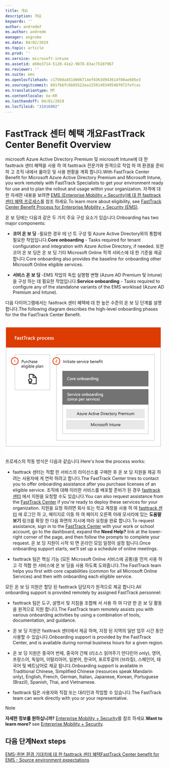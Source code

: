 ```yaml
---
title: 개요
description: 개요
keywords: ''
author: andredm7
ms.author: andredm
manager: angrobe
ms.date: 04/02/2019
ms.topic: article
ms.prod: ''
ms.service: microsoft-intune
ms.assetid: e60e3714-5120-41e2-9878-83ac75107967
ms.reviewer: ''
ms.suite: ems
ms.openlocfilehash: c1750da451d0d6714ef8363d943614f80ae685e3
ms.sourcegitcommit: 8d1fbbfc6b05522ea1259149349548f072fefcac
ms.translationtype: MT
ms.contentlocale: ko-KR
ms.lasthandoff: 04/01/2019
ms.locfileid: "31016902"
---
```

# <a name="fasttrack-center-benefit-overview"></a><span data-ttu-id="d6435-103">FastTrack 센터 혜택 개요</span><span class="sxs-lookup"><span data-stu-id="d6435-103">FastTrack Center Benefit Overview</span></span>

<span data-ttu-id="d6435-104">microsoft Azure Active Directory Premium 및 microsoft Intune에 대 한 fasttrack 센터 혜택을 사용 하 여 fasttrack 전문가와 원격으로 작업 하 여 환경을 준비 하 고 조직 내에서 롤아웃 및 사용 현황을 계획 합니다.</span><span class="sxs-lookup"><span data-stu-id="d6435-104">With FastTrack Center Benefit for Microsoft Azure Active Directory Premium and Microsoft Intune, you work remotely with FastTrack Specialists to get your environment ready for use and to plan the rollout and usage within your organization.</span></span> <span data-ttu-id="d6435-105">자격에 대 한 자세한 내용을 보려면 [EMS (Enterprise Mobility + Security)에 대 한 fasttrack 센터 혜택 프로세스](EMS-fasttrack-process.md)를 참조 하세요.</span><span class="sxs-lookup"><span data-stu-id="d6435-105">To learn more about eligibility, see [FastTrack Center Benefit Process for Enterprise Mobility + Security (EMS)](EMS-fasttrack-process.md).</span></span>

<span data-ttu-id="d6435-106">온 보 딩에는 다음과 같은 두 가지 주요 구성 요소가 있습니다.</span><span class="sxs-lookup"><span data-stu-id="d6435-106">Onboarding has two major components:</span></span>

-   <span data-ttu-id="d6435-107">**코어 온 보 딩** -필요한 경우 테 넌 트 구성 및 Azure Active Directory와의 통합에 필요한 작업입니다.</span><span class="sxs-lookup"><span data-stu-id="d6435-107">**Core onboarding** - Tasks required for tenant configuration and integration with Azure Active Directory, if needed.</span></span> <span data-ttu-id="d6435-108">또한 코어 온 보 딩은 온 보 딩 기타 Microsoft Online 적격 서비스에 대 한 기준을 제공 합니다.</span><span class="sxs-lookup"><span data-stu-id="d6435-108">Core onboarding also provides the baseline for onboarding other Microsoft Online eligible services.</span></span>

-   <span data-ttu-id="d6435-109">**서비스 온 보 딩** -EMS 작업의 독립 실행형 변형 (Azure AD Premium 및 Intune)을 구성 하는 데 필요한 작업입니다.</span><span class="sxs-lookup"><span data-stu-id="d6435-109">**Service onboarding** - Tasks required to configure any of the standalone variants of the EMS workload (Azure AD Premium and Intune).</span></span>

<span data-ttu-id="d6435-110">다음 다이어그램에서는 fasttrack 센터 혜택에 대 한 높은 수준의 온 보 딩 단계를 설명 합니다.</span><span class="sxs-lookup"><span data-stu-id="d6435-110">The following diagram describes the high-level onboarding phases for the the FastTrack Center Benefit.</span></span>

![fasttrack 센터 혜택을 사용 하는 높은 수준의 온 보 딩 단계](./media/ft-onboarding-process.png)

<span data-ttu-id="d6435-112">프로세스의 작동 방식은 다음과 같습니다.</span><span class="sxs-lookup"><span data-stu-id="d6435-112">Here's how the process works:</span></span>

- <span data-ttu-id="d6435-113">fasttrack 센터는 적합 한 서비스의 라이선스를 구매한 후 온 보 딩 지원을 제공 하려는 사용자에 게 연락 하려고 합니다.</span><span class="sxs-lookup"><span data-stu-id="d6435-113">The FastTrack Center tries to contact you to offer onboarding assistance after you purchase licenses of an eligible service.</span></span> <span data-ttu-id="d6435-114">조직에 대해 이러한 서비스를 배포할 준비가 된 경우 [fasttrack 센터](https://go.microsoft.com/fwlink/?linkid=780698) 에서 지원을 요청할 수도 있습니다.</span><span class="sxs-lookup"><span data-stu-id="d6435-114">You can also request assistance from the [FastTrack Center](https://go.microsoft.com/fwlink/?linkid=780698) if you're ready to deploy these services for your organization.</span></span> <span data-ttu-id="d6435-115">지원을 요청 하려면 회사 또는 학교 계정을 사용 하 여 [fasttrack 센터](https://go.microsoft.com/fwlink/?linkid=780698) 에 로그인 하 고, 페이지로 이동 하 여 페이지 오른쪽 아래 모서리에 있는 **도움말 보기** 링크를 확장 한 다음 화면의 지시에 따라 요청을 완료 합니다.</span><span class="sxs-lookup"><span data-stu-id="d6435-115">To request assistance, sign in to the [FastTrack Center](https://go.microsoft.com/fwlink/?linkid=780698) with your work or school account, go to the dashboard, expand the **Need Help?** link at the lower-right corner of the page, and then follow the prompts to complete your request.</span></span> <span data-ttu-id="d6435-116">온 보 딩 지원이 시작 되 면 온라인 모임 일정이 설정 됩니다.</span><span class="sxs-lookup"><span data-stu-id="d6435-116">Once onboarding support starts, we’ll set up a schedule of online meetings.</span></span>

-   <span data-ttu-id="d6435-117">fasttrack 팀은 핵심 기능 (모든 Microsoft Online 서비스에 공통)을 먼저 사용 하 고 각 적합 한 서비스에 온 보 딩을 사용 하도록 도와줍니다.</span><span class="sxs-lookup"><span data-stu-id="d6435-117">The FastTrack team helps you first with core capabilities (common for all Microsoft Online Services) and then with onboarding each eligible service.</span></span>

<span data-ttu-id="d6435-118">모든 온 보 딩 지원은 할당 된 fasttrack 담당자가 원격으로 제공 합니다.</span><span class="sxs-lookup"><span data-stu-id="d6435-118">All onboarding support is provided remotely by assigned FastTrack personnel:</span></span>

-   <span data-ttu-id="d6435-119">fasttrack 팀은 도구, 설명서 및 지침을 조합해 서 사용 하 여 다양 한 온 보 딩 활동을 원격으로 지원 합니다.</span><span class="sxs-lookup"><span data-stu-id="d6435-119">The FastTrack team remotely assists you with various onboarding activities by using a combination of tools, documentation, and guidance.</span></span>

-   <span data-ttu-id="d6435-120">온 보 딩 지원은 fasttrack 센터에서 제공 하며, 지정 된 지역의 일반 업무 시간 동안 사용할 수 있습니다.</span><span class="sxs-lookup"><span data-stu-id="d6435-120">Onboarding support is provided by the FastTrack Center, and is available during normal business hours for a given region.</span></span>

-   <span data-ttu-id="d6435-121">온 보 딩 지원은 중국어 번체, 중국어 간체 (리소스 읽어주기 만다린어 only), 영어, 프랑스어, 독일어, 이탈리아어, 일본어, 한국어, 포르투갈어 (브라질), 스페인어, 태국어 및 베트남어로 제공 됩니다.</span><span class="sxs-lookup"><span data-stu-id="d6435-121">Onboarding support is available in Traditional Chinese, Simplified Chinese (resources speak Mandarin only), English, French, German, Italian, Japanese, Korean, Portuguese (Brazil), Spanish, Thai, and Vietnamese.</span></span>

-   <span data-ttu-id="d6435-122">fasttrack 팀은 사용자와 직접 또는 대리인과 작업할 수 있습니다.</span><span class="sxs-lookup"><span data-stu-id="d6435-122">The FastTrack team can work directly with you or your representative.</span></span>

> [!NOTE]
> <span data-ttu-id="d6435-123">**자세한 정보를 원하십니까?** [Enterprise Mobility + Security](https://www.microsoft.com/cloud-platform/enterprise-mobility)를 참조 하세요.</span><span class="sxs-lookup"><span data-stu-id="d6435-123">**Want to learn more?** see [Enterprise Mobility + Security](https://www.microsoft.com/cloud-platform/enterprise-mobility).</span></span>

## <a name="next-steps"></a><span data-ttu-id="d6435-124">다음 단계</span><span class="sxs-lookup"><span data-stu-id="d6435-124">Next steps</span></span>

[<span data-ttu-id="d6435-125">EMS-원본 환경 기대치에 대 한 fasttrack 센터 혜택</span><span class="sxs-lookup"><span data-stu-id="d6435-125">FastTrack Center benefit for EMS - Source environment expectations</span></span>](EMS-source-environment-expectations.md)
